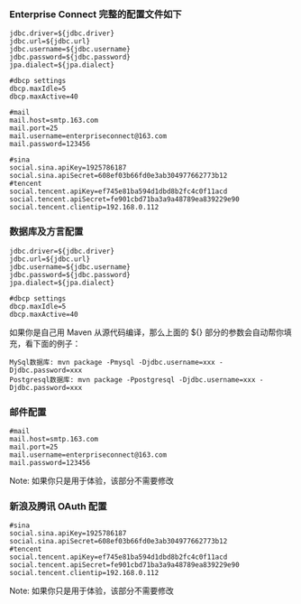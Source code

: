 ### Enterprise Connect 完整的配置文件如下 ###
```
jdbc.driver=${jdbc.driver}
jdbc.url=${jdbc.url}
jdbc.username=${jdbc.username}
jdbc.password=${jdbc.password}
jpa.dialect=${jpa.dialect}

#dbcp settings
dbcp.maxIdle=5
dbcp.maxActive=40

#mail
mail.host=smtp.163.com
mail.port=25
mail.username=enterpriseconnect@163.com
mail.password=123456

#sina
social.sina.apiKey=1925786187
social.sina.apiSecret=608ef03b66fd0e3ab304977662773b12
#tencent
social.tencent.apiKey=ef745e81ba594d1dbd8b2fc4c0f11acd
social.tencent.apiSecret=fe901cbd71ba3a9a48789ea839229e90
social.tencent.clientip=192.168.0.112
```

### 数据库及方言配置 ###
```
jdbc.driver=${jdbc.driver}
jdbc.url=${jdbc.url}
jdbc.username=${jdbc.username}
jdbc.password=${jdbc.password}
jpa.dialect=${jpa.dialect}

#dbcp settings
dbcp.maxIdle=5
dbcp.maxActive=40
```

如果你是自己用 Maven 从源代码编译，那么上面的 ${} 部分的参数会自动帮你填充，看下面的例子：
```
MySql数据库: mvn package -Pmysql -Djdbc.username=xxx -Djdbc.password=xxx
Postgresql数据库: mvn package -Ppostgresql -Djdbc.username=xxx -Djdbc.password=xxx
```

### 邮件配置 ###
```
#mail
mail.host=smtp.163.com
mail.port=25
mail.username=enterpriseconnect@163.com
mail.password=123456
```

Note: 如果你只是用于体验，该部分不需要修改

### 新浪及腾讯 OAuth 配置 ###
```
#sina
social.sina.apiKey=1925786187
social.sina.apiSecret=608ef03b66fd0e3ab304977662773b12
#tencent
social.tencent.apiKey=ef745e81ba594d1dbd8b2fc4c0f11acd
social.tencent.apiSecret=fe901cbd71ba3a9a48789ea839229e90
social.tencent.clientip=192.168.0.112
```

Note: 如果你只是用于体验，该部分不需要修改